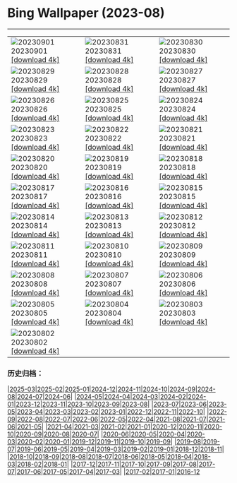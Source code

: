 # Bing Wallpaper (2023-08)
**************

<table><tr><td><img class="wallpaper" src="https://www.bing.com/th?id=OHR.Fawn_JA-JP8985470231_1920x1080.jpg" alt="20230901"> 20230901 <a href="https://www.bing.com/th?id=OHR.Fawn_JA-JP8985470231_UHD.jpg">[download 4k]</a></td><td><img class="wallpaper" src="https://www.bing.com/th?id=OHR.IronwoodCactus_JA-JP8293481561_1920x1080.jpg" alt="20230831"> 20230831 <a href="https://www.bing.com/th?id=OHR.IronwoodCactus_JA-JP8293481561_UHD.jpg">[download 4k]</a></td><td><img class="wallpaper" src="https://www.bing.com/th?id=OHR.NingalooShark_JA-JP8020672335_1920x1080.jpg" alt="20230830"> 20230830 <a href="https://www.bing.com/th?id=OHR.NingalooShark_JA-JP8020672335_UHD.jpg">[download 4k]</a></td></tr><tr><td><img class="wallpaper" src="https://www.bing.com/th?id=OHR.MarathonMedoc_JA-JP0395843835_1920x1080.jpg" alt="20230829"> 20230829 <a href="https://www.bing.com/th?id=OHR.MarathonMedoc_JA-JP0395843835_UHD.jpg">[download 4k]</a></td><td><img class="wallpaper" src="https://www.bing.com/th?id=OHR.DubrovnikHarbor_JA-JP7478363701_1920x1080.jpg" alt="20230828"> 20230828 <a href="https://www.bing.com/th?id=OHR.DubrovnikHarbor_JA-JP7478363701_UHD.jpg">[download 4k]</a></td><td><img class="wallpaper" src="https://www.bing.com/th?id=OHR.JejuIsland_JA-JP7046094436_1920x1080.jpg" alt="20230827"> 20230827 <a href="https://www.bing.com/th?id=OHR.JejuIsland_JA-JP7046094436_UHD.jpg">[download 4k]</a></td></tr><tr><td><img class="wallpaper" src="https://www.bing.com/th?id=OHR.Fireworks2023_JA-JP6750105945_1920x1080.jpg" alt="20230826"> 20230826 <a href="https://www.bing.com/th?id=OHR.Fireworks2023_JA-JP6750105945_UHD.jpg">[download 4k]</a></td><td><img class="wallpaper" src="https://www.bing.com/th?id=OHR.YellowstoneFalls_JA-JP6487978368_1920x1080.jpg" alt="20230825"> 20230825 <a href="https://www.bing.com/th?id=OHR.YellowstoneFalls_JA-JP6487978368_UHD.jpg">[download 4k]</a></td><td><img class="wallpaper" src="https://www.bing.com/th?id=OHR.SharkFinCove_JA-JP4634646966_1920x1080.jpg" alt="20230824"> 20230824 <a href="https://www.bing.com/th?id=OHR.SharkFinCove_JA-JP4634646966_UHD.jpg">[download 4k]</a></td></tr><tr><td><img class="wallpaper" src="https://www.bing.com/th?id=OHR.SkogafossWaterfall_JA-JP3872290062_1920x1080.jpg" alt="20230823"> 20230823 <a href="https://www.bing.com/th?id=OHR.SkogafossWaterfall_JA-JP3872290062_UHD.jpg">[download 4k]</a></td><td><img class="wallpaper" src="https://www.bing.com/th?id=OHR.TunisiaAmphitheatre_JA-JP3594728371_1920x1080.jpg" alt="20230822"> 20230822 <a href="https://www.bing.com/th?id=OHR.TunisiaAmphitheatre_JA-JP3594728371_UHD.jpg">[download 4k]</a></td><td><img class="wallpaper" src="https://www.bing.com/th?id=OHR.EmeraldLakeYukon_JA-JP3388151344_1920x1080.jpg" alt="20230821"> 20230821 <a href="https://www.bing.com/th?id=OHR.EmeraldLakeYukon_JA-JP3388151344_UHD.jpg">[download 4k]</a></td></tr><tr><td><img class="wallpaper" src="https://www.bing.com/th?id=OHR.StartPointLight_JA-JP3029099538_1920x1080.jpg" alt="20230820"> 20230820 <a href="https://www.bing.com/th?id=OHR.StartPointLight_JA-JP3029099538_UHD.jpg">[download 4k]</a></td><td><img class="wallpaper" src="https://www.bing.com/th?id=OHR.CameraSquirrel_JA-JP2800387213_1920x1080.jpg" alt="20230819"> 20230819 <a href="https://www.bing.com/th?id=OHR.CameraSquirrel_JA-JP2800387213_UHD.jpg">[download 4k]</a></td><td><img class="wallpaper" src="https://www.bing.com/th?id=OHR.AvatarMountain_JA-JP2526230045_1920x1080.jpg" alt="20230818"> 20230818 <a href="https://www.bing.com/th?id=OHR.AvatarMountain_JA-JP2526230045_UHD.jpg">[download 4k]</a></td></tr><tr><td><img class="wallpaper" src="https://www.bing.com/th?id=OHR.GrasslandsNationalParkSaskachewan_JA-JP3274643778_1920x1080.jpg" alt="20230817"> 20230817 <a href="https://www.bing.com/th?id=OHR.GrasslandsNationalParkSaskachewan_JA-JP3274643778_UHD.jpg">[download 4k]</a></td><td><img class="wallpaper" src="https://www.bing.com/th?id=OHR.GozanOkuribi2023_JA-JP6571429669_1920x1080.jpg" alt="20230816"> 20230816 <a href="https://www.bing.com/th?id=OHR.GozanOkuribi2023_JA-JP6571429669_UHD.jpg">[download 4k]</a></td><td><img class="wallpaper" src="https://www.bing.com/th?id=OHR.TaorminaSquare_JA-JP1602272680_1920x1080.jpg" alt="20230815"> 20230815 <a href="https://www.bing.com/th?id=OHR.TaorminaSquare_JA-JP1602272680_UHD.jpg">[download 4k]</a></td></tr><tr><td><img class="wallpaper" src="https://www.bing.com/th?id=OHR.KeyWestBridge_JA-JP1406003340_1920x1080.jpg" alt="20230814"> 20230814 <a href="https://www.bing.com/th?id=OHR.KeyWestBridge_JA-JP1406003340_UHD.jpg">[download 4k]</a></td><td><img class="wallpaper" src="https://www.bing.com/th?id=OHR.PerseidsOregon_JA-JP1202556459_1920x1080.jpg" alt="20230813"> 20230813 <a href="https://www.bing.com/th?id=OHR.PerseidsOregon_JA-JP1202556459_UHD.jpg">[download 4k]</a></td><td><img class="wallpaper" src="https://www.bing.com/th?id=OHR.ThreeElephants_JA-JP2478000668_1920x1080.jpg" alt="20230812"> 20230812 <a href="https://www.bing.com/th?id=OHR.ThreeElephants_JA-JP2478000668_UHD.jpg">[download 4k]</a></td></tr><tr><td><img class="wallpaper" src="https://www.bing.com/th?id=OHR.MountainDay2023_JA-JP1098960867_1920x1080.jpg" alt="20230811"> 20230811 <a href="https://www.bing.com/th?id=OHR.MountainDay2023_JA-JP1098960867_UHD.jpg">[download 4k]</a></td><td><img class="wallpaper" src="https://www.bing.com/th?id=OHR.WorldLionDay_JA-JP2089324096_1920x1080.jpg" alt="20230810"> 20230810 <a href="https://www.bing.com/th?id=OHR.WorldLionDay_JA-JP2089324096_UHD.jpg">[download 4k]</a></td><td><img class="wallpaper" src="https://www.bing.com/th?id=OHR.BathurstArt_JA-JP1737755187_1920x1080.jpg" alt="20230809"> 20230809 <a href="https://www.bing.com/th?id=OHR.BathurstArt_JA-JP1737755187_UHD.jpg">[download 4k]</a></td></tr><tr><td><img class="wallpaper" src="https://www.bing.com/th?id=OHR.InfinityTaipei_JA-JP1456482125_1920x1080.jpg" alt="20230808"> 20230808 <a href="https://www.bing.com/th?id=OHR.InfinityTaipei_JA-JP1456482125_UHD.jpg">[download 4k]</a></td><td><img class="wallpaper" src="https://www.bing.com/th?id=OHR.BodieNC_JA-JP1160561099_1920x1080.jpg" alt="20230807"> 20230807 <a href="https://www.bing.com/th?id=OHR.BodieNC_JA-JP1160561099_UHD.jpg">[download 4k]</a></td><td><img class="wallpaper" src="https://www.bing.com/th?id=OHR.HiroshimaPeace2023_JA-JP0775364620_1920x1080.jpg" alt="20230806"> 20230806 <a href="https://www.bing.com/th?id=OHR.HiroshimaPeace2023_JA-JP0775364620_UHD.jpg">[download 4k]</a></td></tr><tr><td><img class="wallpaper" src="https://www.bing.com/th?id=OHR.AtlanticPuffin_JA-JP0342843453_1920x1080.jpg" alt="20230805"> 20230805 <a href="https://www.bing.com/th?id=OHR.AtlanticPuffin_JA-JP0342843453_UHD.jpg">[download 4k]</a></td><td><img class="wallpaper" src="https://www.bing.com/th?id=OHR.NaganoPond_JA-JP0131888809_1920x1080.jpg" alt="20230804"> 20230804 <a href="https://www.bing.com/th?id=OHR.NaganoPond_JA-JP0131888809_UHD.jpg">[download 4k]</a></td><td><img class="wallpaper" src="https://www.bing.com/th?id=OHR.ZelenciSprings_JA-JP9838460197_1920x1080.jpg" alt="20230803"> 20230803 <a href="https://www.bing.com/th?id=OHR.ZelenciSprings_JA-JP9838460197_UHD.jpg">[download 4k]</a></td></tr><tr><td><img class="wallpaper" src="https://www.bing.com/th?id=OHR.CapitolButte_JA-JP9625919986_1920x1080.jpg" alt="20230802"> 20230802 <a href="https://www.bing.com/th?id=OHR.CapitolButte_JA-JP9625919986_UHD.jpg">[download 4k]</a></td><td></td><td></td></tr></table>

### 历史归档：

|[2025-03](/../2025-03/2025-03.md)|[2025-02](/../2025-02/2025-02.md)|[2025-01](/../2025-01/2025-01.md)|[2024-12](/../2024-12/2024-12.md)|[2024-11](/../2024-11/2024-11.md)|[2024-10](/../2024-10/2024-10.md)|[2024-09](/../2024-09/2024-09.md)|[2024-08](/../2024-08/2024-08.md)|[2024-07](/../2024-07/2024-07.md)|[2024-06](/../2024-06/2024-06.md)|
|[2024-05](/../2024-05/2024-05.md)|[2024-04](/../2024-04/2024-04.md)|[2024-03](/../2024-03/2024-03.md)|[2024-02](/../2024-02/2024-02.md)|[2024-01](/../2024-01/2024-01.md)|[2023-12](/../2023-12/2023-12.md)|[2023-11](/../2023-11/2023-11.md)|[2023-10](/../2023-10/2023-10.md)|[2023-09](/../2023-09/2023-09.md)|[2023-08](/2023-08.md)|
|[2023-07](/../2023-07/2023-07.md)|[2023-06](/../2023-06/2023-06.md)|[2023-05](/../2023-05/2023-05.md)|[2023-04](/../2023-04/2023-04.md)|[2023-03](/../2023-03/2023-03.md)|[2023-02](/../2023-02/2023-02.md)|[2023-01](/../2023-01/2023-01.md)|[2022-12](/../2022-12/2022-12.md)|[2022-11](/../2022-11/2022-11.md)|[2022-10](/../2022-10/2022-10.md)|
|[2022-09](/../2022-09/2022-09.md)|[2022-08](/../2022-08/2022-08.md)|[2022-07](/../2022-07/2022-07.md)|[2022-06](/../2022-06/2022-06.md)|[2022-05](/../2022-05/2022-05.md)|[2022-04](/../2022-04/2022-04.md)|[2021-08](/../2021-08/2021-08.md)|[2021-07](/../2021-07/2021-07.md)|[2021-06](/../2021-06/2021-06.md)|[2021-05](/../2021-05/2021-05.md)|
|[2021-04](/../2021-04/2021-04.md)|[2021-03](/../2021-03/2021-03.md)|[2021-02](/../2021-02/2021-02.md)|[2021-01](/../2021-01/2021-01.md)|[2020-12](/../2020-12/2020-12.md)|[2020-11](/../2020-11/2020-11.md)|[2020-10](/../2020-10/2020-10.md)|[2020-09](/../2020-09/2020-09.md)|[2020-08](/../2020-08/2020-08.md)|[2020-07](/../2020-07/2020-07.md)|
|[2020-06](/../2020-06/2020-06.md)|[2020-05](/../2020-05/2020-05.md)|[2020-04](/../2020-04/2020-04.md)|[2020-03](/../2020-03/2020-03.md)|[2020-02](/../2020-02/2020-02.md)|[2020-01](/../2020-01/2020-01.md)|[2019-12](/../2019-12/2019-12.md)|[2019-11](/../2019-11/2019-11.md)|[2019-10](/../2019-10/2019-10.md)|[2019-09](/../2019-09/2019-09.md)|
|[2019-08](/../2019-08/2019-08.md)|[2019-07](/../2019-07/2019-07.md)|[2019-06](/../2019-06/2019-06.md)|[2019-05](/../2019-05/2019-05.md)|[2019-04](/../2019-04/2019-04.md)|[2019-03](/../2019-03/2019-03.md)|[2019-02](/../2019-02/2019-02.md)|[2019-01](/../2019-01/2019-01.md)|[2018-12](/../2018-12/2018-12.md)|[2018-11](/../2018-11/2018-11.md)|
|[2018-10](/../2018-10/2018-10.md)|[2018-09](/../2018-09/2018-09.md)|[2018-08](/../2018-08/2018-08.md)|[2018-07](/../2018-07/2018-07.md)|[2018-06](/../2018-06/2018-06.md)|[2018-05](/../2018-05/2018-05.md)|[2018-04](/../2018-04/2018-04.md)|[2018-03](/../2018-03/2018-03.md)|[2018-02](/../2018-02/2018-02.md)|[2018-01](/../2018-01/2018-01.md)|
|[2017-12](/../2017-12/2017-12.md)|[2017-11](/../2017-11/2017-11.md)|[2017-10](/../2017-10/2017-10.md)|[2017-09](/../2017-09/2017-09.md)|[2017-08](/../2017-08/2017-08.md)|[2017-07](/../2017-07/2017-07.md)|[2017-06](/../2017-06/2017-06.md)|[2017-05](/../2017-05/2017-05.md)|[2017-04](/../2017-04/2017-04.md)|[2017-03](/../2017-03/2017-03.md)|
|[2017-02](/../2017-02/2017-02.md)|[2017-01](/../2017-01/2017-01.md)|[2016-12](/../2016-12/2016-12.md)